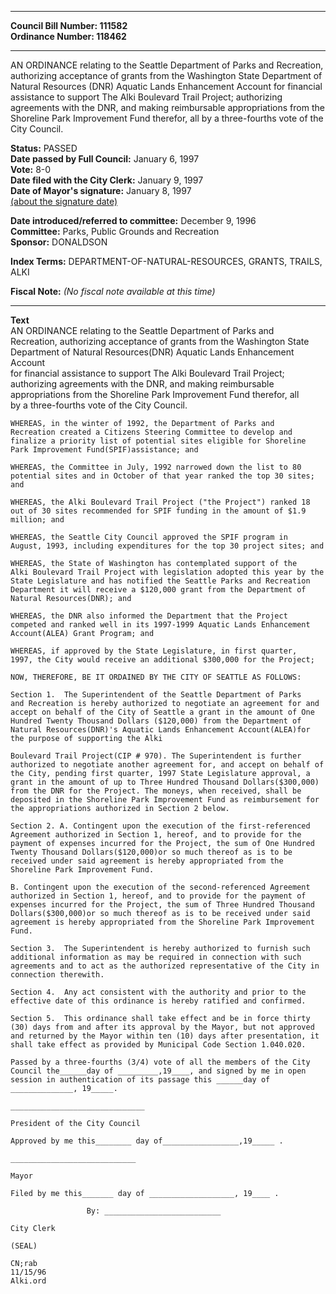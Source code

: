 * * * * *  
  
**Council Bill Number: [](#h0)[](#h2)111582**   
**Ordinance Number: 118462**  
  
* * * * *  
  
AN ORDINANCE relating to the Seattle Department of Parks and Recreation, authorizing acceptance of grants from the Washington State Department of Natural Resources (DNR) Aquatic Lands Enhancement Account for financial assistance to support The Alki Boulevard Trail Project; authorizing agreements with the DNR, and making reimbursable appropriations from the Shoreline Park Improvement Fund therefor, all by a three-fourths vote of the City Council.  
  
**Status:** PASSED   
**Date passed by Full Council:** January 6, 1997   
**Vote:** 8-0   
**Date filed with the City Clerk:** January 9, 1997   
**Date of Mayor's signature:** January 8, 1997   
[(about the signature date)](/~public/approvaldate.htm)   
  
  
**Date introduced/referred to committee:** December 9, 1996   
**Committee:** Parks, Public Grounds and Recreation   
**Sponsor:** DONALDSON   
  
**Index Terms:** DEPARTMENT-OF-NATURAL-RESOURCES, GRANTS, TRAILS, ALKI  
  
**Fiscal Note:** *(No fiscal note available at this time)*  
  
* * * * *  
  
**Text**  
    AN ORDINANCE relating to the Seattle Department of Parks and  
    Recreation, authorizing acceptance of grants from the Washington State  
    Department of Natural Resources(DNR) Aquatic Lands Enhancement Account  
    for financial assistance to support The Alki Boulevard Trail Project;  
    authorizing agreements with the DNR, and making reimbursable  
    appropriations from the Shoreline Park Improvement Fund therefor, all  
    by a three-fourths vote of the City Council.  
  
    WHEREAS, in the winter of 1992, the Department of Parks and  
    Recreation created a Citizens Steering Committee to develop and  
    finalize a priority list of potential sites eligible for Shoreline  
    Park Improvement Fund(SPIF)assistance; and  
  
    WHEREAS, the Committee in July, 1992 narrowed down the list to 80  
    potential sites and in October of that year ranked the top 30 sites;  
    and  
  
    WHEREAS, the Alki Boulevard Trail Project ("the Project") ranked 18  
    out of 30 sites recommended for SPIF funding in the amount of $1.9  
    million; and  
  
    WHEREAS, the Seattle City Council approved the SPIF program in  
    August, 1993, including expenditures for the top 30 project sites; and  
  
    WHEREAS, the State of Washington has contemplated support of the  
    Alki Boulevard Trail Project with legislation adopted this year by the  
    State Legislature and has notified the Seattle Parks and Recreation  
    Department it will receive a $120,000 grant from the Department of  
    Natural Resources(DNR); and  
  
    WHEREAS, the DNR also informed the Department that the Project  
    competed and ranked well in its 1997-1999 Aquatic Lands Enhancement  
    Account(ALEA) Grant Program; and  
  
    WHEREAS, if approved by the State Legislature, in first quarter,  
    1997, the City would receive an additional $300,000 for the Project;  
  
    NOW, THEREFORE, BE IT ORDAINED BY THE CITY OF SEATTLE AS FOLLOWS:  
  
    Section 1.  The Superintendent of the Seattle Department of Parks  
    and Recreation is hereby authorized to negotiate an agreement for and  
    accept on behalf of the City of Seattle a grant in the amount of One  
    Hundred Twenty Thousand Dollars ($120,000) from the Department of  
    Natural Resources(DNR)'s Aquatic Lands Enhancement Account(ALEA)for  
    the purpose of supporting the Alki  
  
    Boulevard Trail Project(CIP # 970). The Superintendent is further  
    authorized to negotiate another agreement for, and accept on behalf of  
    the City, pending first quarter, 1997 State Legislature approval, a  
    grant in the amount of up to Three Hundred Thousand Dollars($300,000)  
    from the DNR for the Project. The moneys, when received, shall be  
    deposited in the Shoreline Park Improvement Fund as reimbursement for  
    the appropriations authorized in Section 2 below.  
  
    Section 2. A. Contingent upon the execution of the first-referenced  
    Agreement authorized in Section 1, hereof, and to provide for the  
    payment of expenses incurred for the Project, the sum of One Hundred  
    Twenty Thousand Dollars($120,000)or so much thereof as is to be  
    received under said agreement is hereby appropriated from the  
    Shoreline Park Improvement Fund.  
  
    B. Contingent upon the execution of the second-referenced Agreement  
    authorized in Section 1, hereof, and to provide for the payment of  
    expenses incurred for the Project, the sum of Three Hundred Thousand  
    Dollars($300,000)or so much thereof as is to be received under said  
    agreement is hereby appropriated from the Shoreline Park Improvement  
    Fund.  
  
    Section 3.  The Superintendent is hereby authorized to furnish such  
    additional information as may be required in connection with such  
    agreements and to act as the authorized representative of the City in  
    connection therewith.  
  
    Section 4.  Any act consistent with the authority and prior to the  
    effective date of this ordinance is hereby ratified and confirmed.  
  
    Section 5.  This ordinance shall take effect and be in force thirty  
    (30) days from and after its approval by the Mayor, but not approved  
    and returned by the Mayor within ten (10) days after presentation, it  
    shall take effect as provided by Municipal Code Section 1.040.020.  
  
    Passed by a three-fourths (3/4) vote of all the members of the City  
    Council the______day of _________,19____, and signed by me in open  
    session in authentication of its passage this ______day of  
    ______________, 19_____.  
  
    ______________________________  
  
    President of the City Council  
  
    Approved by me this________ day of_________________,19_____ .  
  
    ____________________________  
  
    Mayor  
  
    Filed by me this_______ day of ___________________, 19____ .  
  
                     By: __________________________  
  
    City Clerk  
  
    (SEAL)  
  
    CN;rab  
    11/15/96  
    Alki.ord  
